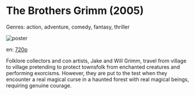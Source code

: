 # The Brothers Grimm (2005)

Genres: action, adventure, comedy, fantasy, thriller

![poster](http://image.tmdb.org/t/p/w500/g6EgJUwwQre5RsvFj2hDsLzXUsH.jpg)

en:
  [720p](magnet:?xt=urn:btih:565037802729E1934319F47A38DC996F9E123C14&tr=udp://glotorrents.pw:6969/announce&tr=udp://tracker.opentrackr.org:1337/announce&tr=udp://torrent.gresille.org:80/announce&tr=udp://tracker.openbittorrent.com:80&tr=udp://tracker.coppersurfer.tk:6969&tr=udp://tracker.leechers-paradise.org:6969&tr=udp://p4p.arenabg.ch:1337&tr=udp://tracker.internetwarriors.net:1337)
  


Folklore collectors and con artists, Jake and Will Grimm, travel from village to village pretending to protect townsfolk from enchanted creatures and performing exorcisms. However, they are put to the test  when they encounter a real magical curse in a haunted forest with real magical beings, requiring genuine courage.